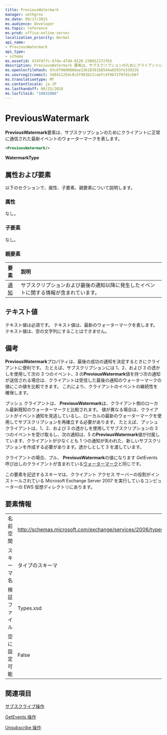 ```yaml
---
title: PreviousWatermark
manager: sethgros
ms.date: 09/17/2015
ms.audience: Developer
ms.topic: reference
ms.prod: office-online-server
localization_priority: Normal
api_name:
- PreviousWatermark
api_type:
- schema
ms.assetid: 474f4f7c-47da-47d4-8126-230012172fb5
description: PreviousWatermark 要素は、サブスクリプションのためにクライアントに正常に通信された最新イベントのウォーターマークを表します。
ms.openlocfilehash: 93c6f90d0866ae13618391b8544ab593fe33922b
ms.sourcegitcommit: 34041125dc8c5f993b21cebfc4f8b72f0fd2cb6f
ms.translationtype: MT
ms.contentlocale: ja-JP
ms.lasthandoff: 06/25/2018
ms.locfileid: "19832886"
---
```

# <a name="previouswatermark"></a>PreviousWatermark

**PreviousWatermark**要素は、サブスクリプションのためにクライアントに正常に通信された最新イベントのウォーターマークを表します。 
  
```xml
<PreviousWatermark/>
```

 **WatermarkType**
## <a name="attributes-and-elements"></a>属性および要素

以下のセクションで、属性、子要素、親要素について説明します。
  
### <a name="attributes"></a>属性

なし。
  
### <a name="child-elements"></a>子要素

なし。
  
### <a name="parent-elements"></a>親要素

|**要素**|**説明**|
|:-----|:-----|
|[通知](notification-ex15websvcsotherref.md) <br/> |サブスクリプションおよび最後の通知以降に発生したイベントに関する情報が含まれています。  <br/> |
   
## <a name="text-value"></a>テキスト値

テキスト値は必須です。 テキスト値は、最新のウォーターマークを表します。 テキスト値は、空の文字列にすることはできません。
  
## <a name="remarks"></a>備考

**PreviousWatermark**プロパティは、最後の成功の通知を決定するときにクライアントに便利です。 たとえば、サブスクリプションには 1、2、および 3 の透かしを使用して次の 3 つのイベント、3 の**PreviousWatermark**値を持つ次の通知が送信される場合は、クライアントは受信した最後の通知のウォーターマークの値にこの値を比較できます。 これにより、クライアントのイベントの継続性を確保します。 
  
プッシュ クライアントは、 **PreviousWatermark**は、クライアント側のローカル最新既知のウォーターマークと比較されます。 値が異なる場合は、クライアントがイベント通知を見逃しているし、ローカルの最新のウォーターマークを使用してサブスクリプションを再確立する必要があります。 たとえば、プッシュ クライアントは、1、2、および 3 の透かしを使用してサブスクリプションの 3 つのイベントを受け取るし、次の通知は、5 の**PreviousWatermark**値が付属しています、クライアントが少なくとも 1 つの通知が失われた、新しいサブスクリプションを作成する必要があります。透かしとして 3 を渡しています。 
  
クライアントの場合、プル、 **PreviousWatermark**の値になります GetEvents 呼び出しのクライアントが含まれている[ウォーターマーク](watermark.md)と同じです。 
  
この要素を記述するスキーマは、クライアント アクセス サーバーの役割がインストールされている Microsoft Exchange Server 2007 を実行しているコンピューターの EWS 仮想ディレクトリにあります。
  
## <a name="element-information"></a>要素情報

|||
|:-----|:-----|
|名前空間  <br/> |http://schemas.microsoft.com/exchange/services/2006/types  <br/> |
|スキーマ名  <br/> |タイプのスキーマ  <br/> |
|検証ファイル  <br/> |Types.xsd  <br/> |
|空に設定可能  <br/> |False  <br/> |
   
## <a name="see-also"></a>関連項目



[サブスクライブ操作](subscribe-operation.md)
  
[GetEvents 操作](getevents-operation.md)
  
[Unsubscribe 操作](unsubscribe-operation.md)

